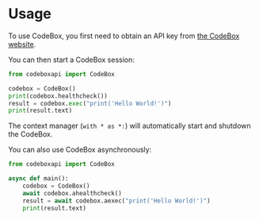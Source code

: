 # Usage

To use CodeBox, you first need to obtain an API key from [the CodeBox website](https://pay.codeboxapi.com/b/00g3e6dZX2fTg0gaEE).

You can then start a CodeBox session:

```python
from codeboxapi import CodeBox

codebox = CodeBox()
print(codebox.healthcheck())
result = codebox.exec("print('Hello World!')")
print(result.text)
```

The context manager (`with * as *:`) will automatically start and shutdown the CodeBox.

You can also use CodeBox asynchronously:

```python
from codeboxapi import CodeBox

async def main():
    codebox = CodeBox()
    await codebox.ahealthcheck()
    result = await codebox.aexec("print('Hello World!')")
    print(result.text)
```
